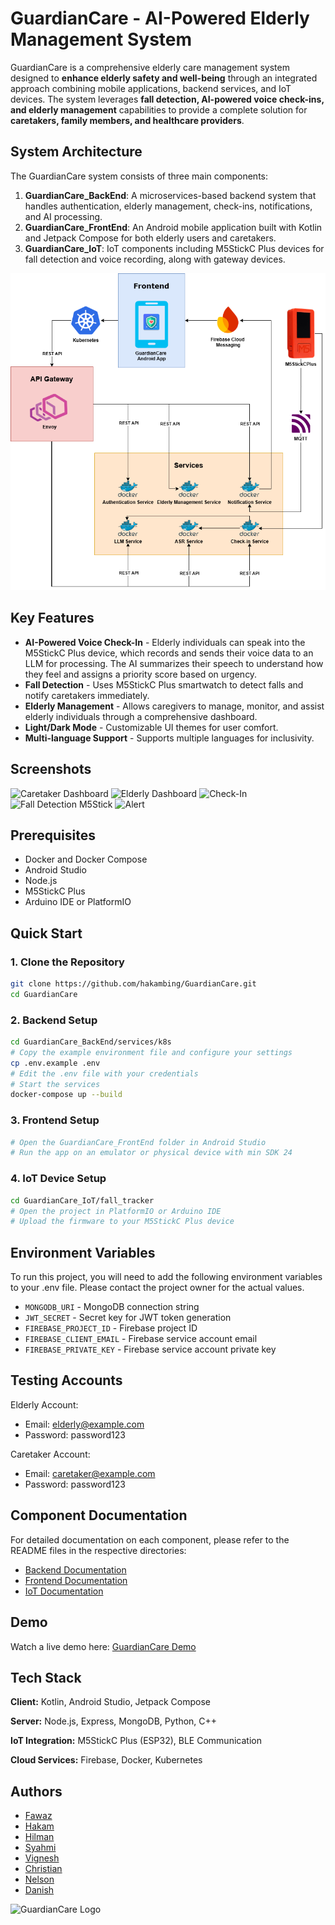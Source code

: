# GuardianCare - AI-Powered Elderly Management System

GuardianCare is a comprehensive elderly care management system designed to **enhance elderly safety and well-being** through an integrated approach combining mobile applications, backend services, and IoT devices. The system leverages **fall detection, AI-powered voice check-ins, and elderly management** capabilities to provide a complete solution for **caretakers, family members, and healthcare providers**.

## System Architecture

The GuardianCare system consists of three main components:

1. **GuardianCare_BackEnd**: A microservices-based backend system that handles authentication, elderly management, check-ins, notifications, and AI processing.
2. **GuardianCare_FrontEnd**: An Android mobile application built with Kotlin and Jetpack Compose for both elderly users and caretakers.
3. **GuardianCare_IoT**: IoT components including M5StickC Plus devices for fall detection and voice recording, along with gateway devices.

![System Architecture](Media/ArchitectureDiagram.png)

## Key Features

- **AI-Powered Voice Check-In** - Elderly individuals can speak into the M5StickC Plus device, which records and sends their voice data to an LLM for processing. The AI summarizes their speech to understand how they feel and assigns a priority score based on urgency.
- **Fall Detection** - Uses M5StickC Plus smartwatch to detect falls and notify caretakers immediately.
- **Elderly Management** - Allows caregivers to manage, monitor, and assist elderly individuals through a comprehensive dashboard.
- **Light/Dark Mode** - Customizable UI themes for user comfort.
- **Multi-language Support** - Supports multiple languages for inclusivity.

## Screenshots

![Caretaker Dashboard](Media/caretaker_dashboard.png)
![Elderly Dashboard](Media/elderly_dashboard.png)
![Check-In](Media/check_in.png)
![Fall Detection M5Stick](Media/fall_detection.png)
![Alert](Media/alert.png)

## Prerequisites

- Docker and Docker Compose
- Android Studio
- Node.js
- M5StickC Plus
- Arduino IDE or PlatformIO

## Quick Start

### 1. Clone the Repository

```bash
git clone https://github.com/hakambing/GuardianCare.git
cd GuardianCare
```

### 2. Backend Setup

```bash
cd GuardianCare_BackEnd/services/k8s
# Copy the example environment file and configure your settings
cp .env.example .env
# Edit the .env file with your credentials
# Start the services
docker-compose up --build
```

### 3. Frontend Setup

```bash
# Open the GuardianCare_FrontEnd folder in Android Studio
# Run the app on an emulator or physical device with min SDK 24
```

### 4. IoT Device Setup

```bash
cd GuardianCare_IoT/fall_tracker
# Open the project in PlatformIO or Arduino IDE
# Upload the firmware to your M5StickC Plus device
```

## Environment Variables

To run this project, you will need to add the following environment variables to your .env file. Please contact the project owner for the actual values.

- `MONGODB_URI` - MongoDB connection string
- `JWT_SECRET` - Secret key for JWT token generation
- `FIREBASE_PROJECT_ID` - Firebase project ID
- `FIREBASE_CLIENT_EMAIL` - Firebase service account email
- `FIREBASE_PRIVATE_KEY` - Firebase service account private key

## Testing Accounts

Elderly Account:
- Email: elderly@example.com
- Password: password123

Caretaker Account:
- Email: caretaker@example.com
- Password: password123

## Component Documentation

For detailed documentation on each component, please refer to the README files in the respective directories:

- [Backend Documentation](GuardianCare_BackEnd/README.md)
- [Frontend Documentation](GuardianCare_FrontEnd/README.md)
- [IoT Documentation](GuardianCare_IoT/README.md)

## Demo

Watch a live demo here: [GuardianCare Demo](https://youtu.be/ZJ6RMjp1TDg)

## Tech Stack

**Client:** Kotlin, Android Studio, Jetpack Compose

**Server:** Node.js, Express, MongoDB, Python, C++

**IoT Integration:** M5StickC Plus (ESP32), BLE Communication

**Cloud Services:** Firebase, Docker, Kubernetes

## Authors

- [Fawaz](https://github.com/FawazSIT)
- [Hakam](https://www.github.com/hakambing)
- [Hilman](https://github.com/apollo1e)
- [Syahmi](https://github.com/Voidstorm012)
- [Vignesh](https://github.com/SomeRandomGuyOnTheInternet)
- [Christian](https://github.com/candelabyte)
- [Nelson](https://github.com/Realez77)
- [Danish](https://github.com/Testwiwi)

<p align="left">
  <img src="GuardianCare.png" alt="GuardianCare Logo" width="80">
</p>
